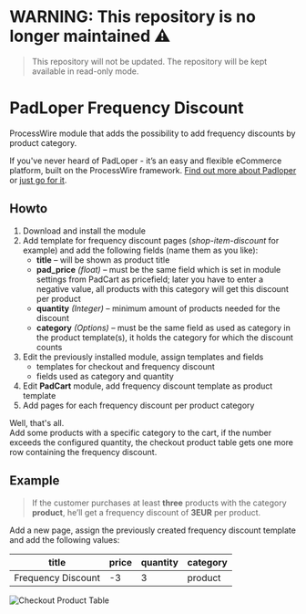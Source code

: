 # WARNING: This repository is no longer maintained :warning:

> This repository will not be updated. The repository will be kept available in read-only mode.

# PadLoper Frequency Discount

ProcessWire module that adds the possibility to add frequency discounts by product category.

If you've never heard of PadLoper - it’s an easy and flexible eCommerce platform, built on the ProcessWire framework. [Find out more about Padloper](https://padloper.pw/) or [just go for it](https://padloper.pw/buy/).


## Howto

1. Download and install the module
2. Add template for frequency discount pages (*shop-item-discount* for example) and add the following fields (name them as you like): 
    - **title** – will be shown as product title
    - **pad_price** *(float)* – must be the same field which is  set in module settings from PadCart as pricefield; later you have to enter a negative value, all products with this category will get this discount per product
    - **quantity** *(Integer)* – minimum amount of products needed for the discount
    - **category** *(Options)* – must be the same field as used as category in the product template(s), it holds the category for which the discount counts
3. Edit the previously installed module, assign templates and fields
    - templates for checkout and frequency discount
    - fields used as category and quantity
4. Edit **PadCart** module, add frequency discount template as product template
5. Add pages for each frequency discount per product category

Well, that's all.  
Add some products with a specific category to the cart, if the number exceeds the configured quantity, the checkout product table gets one more row containing the frequency discount.

## Example

> If the customer purchases at least **three** products with the category **product**, he’ll get a frequency discount of **3EUR** per product.

Add a new page, assign the previously created frequency discount template and add the following values:

| title              | price | quantity | category |
|--------------------|-------|----------|----------|
| Frequency Discount | -3    | 3        | product  |

![Checkout Product Table](https://github.com/justb3a/processwire-padfrequencydiscount/blob/master/checkout-table.jpg)

